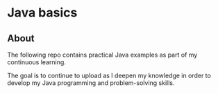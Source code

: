 # Java basics

## About
The following repo contains practical Java examples as part of my continuous learning.

The goal is to continue to upload as I deepen my knowledge in order to develop my Java programming and problem-solving skills.